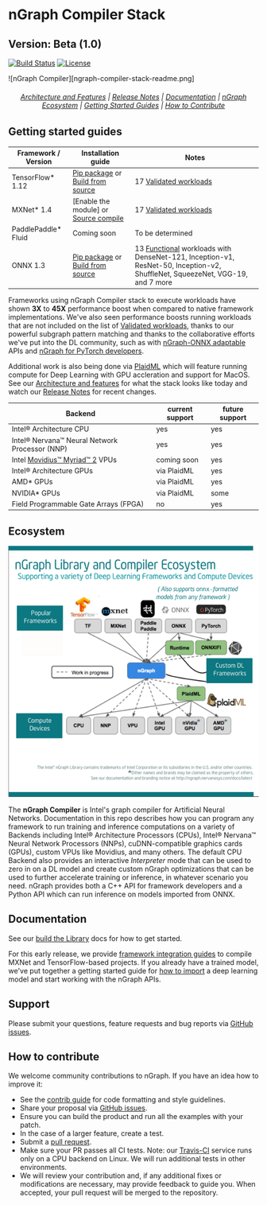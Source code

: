 # nGraph Compiler Stack 
## Version: Beta (1.0) 

[![Build Status][build-status-badge]][build-status] [![License](https://img.shields.io/badge/License-Apache%202.0-blue.svg)](https://github.com/NervanaSystems/ngraph/blob/master/LICENSE)
 

![nGraph Compiler][ngraph-compiler-stack-readme.png]


<div align="center">
  <h6>
    <a href="https://ngraph.nervanasys.com/docs/latest/project/about.html">
      Architecture and Features</a><span> | </span>
    <a href="https://ngraph.nervanasys.com/docs/latest/project/release-notes.html">
      Release Notes</a><span> | </span>
    <a href="https://ngraph.nervanasys.com/docs/latest">Documentation</a><span> | </span>
    <a href="#Ecosystem" >nGraph Ecosystem</a><span> | </span>
    <a href="#Getting-started-guides" >Getting Started Guides</a><span> | </span>
    <a href="#How-to-contribute" >How to Contribute</a>
 </h6>
</div>


## Getting started guides


|  Framework / Version       | Installation guide                     | Notes  
|----------------------------|----------------------------------------|-----------------------------------
| TensorFlow* 1.12           | [Pip package] or [Build from source]   | 17 [Validated workloads]
| MXNet* 1.4                 | [Enable the module] or [Source compile]| 17 [Validated workloads] 
| PaddlePaddle* Fluid        | Coming soon                            | To be determined  
| ONNX 1.3                   | [Pip package] or [Build from source]   | 13 [Functional] workloads with DenseNet-121, Inception-v1, ResNet-50, Inception-v2, ShuffleNet, SqueezeNet, VGG-19, and 7 more   

Frameworks using nGraph Compiler stack to execute workloads have shown **3X** to 
**45X** performance boost when compared to native framework implementations. 
We've also seen performance boosts running workloads that are not included on 
the list of [Validated workloads], thanks to our powerful subgraph pattern 
matching and thanks to the collaborative efforts we've put into the DL community, 
such as with [nGraph-ONNX adaptable] APIs and [nGraph for PyTorch developers].

Additional work is also being done via [PlaidML] which will feature running compute 
for Deep Learning with GPU accleration and support for MacOS. See our [Architecture and features]
for what the stack looks like today and watch our [Release Notes] for recent 
changes.


| Backend                                       | current support   | future support |
|-----------------------------------------------|-------------------|----------------|
| Intel® Architecture CPU                       | yes               | yes            |
| Intel® Nervana™ Neural Network Processor (NNP)| yes               | yes            |
| Intel [Movidius™ Myriad™ 2] VPUs              | coming soon       | yes            |
| Intel® Architecture GPUs                      | via PlaidML       | yes            |
| AMD* GPUs                                     | via PlaidML       | yes            |
| NVIDIA* GPUs                                  | via PlaidML       | some           | 
| Field Programmable Gate Arrays (FPGA)         | no                | yes            |


## Ecosystem

![nGraph ecosystem][ngraph-ecosystem]

The **nGraph Compiler** is Intel's graph compiler for Artificial Neural Networks. 
Documentation in this repo describes how you can program any framework 
to run training and inference computations on a variety of Backends including 
Intel® Architecture Processors (CPUs), Intel® Nervana™ Neural Network Processors 
(NNPs), cuDNN-compatible graphics cards (GPUs), custom VPUs like Movidius, and
many others. The default CPU Backend also provides an interactive *Interpreter* 
mode that can be used to zero in on a DL model and create custom nGraph 
optimizations that can be used to further accelerate training or inference, in 
whatever scenario you need. nGraph provides both a C++ API for framework 
developers and a Python API which can run inference on models imported from 
ONNX. 


## Documentation

See our [build the Library] docs for how to get started.

For this early release, we provide [framework integration guides] to
compile MXNet and TensorFlow-based projects. If you already have a
trained model, we've put together a getting started guide for
[how to import] a deep learning model and start working with the nGraph
APIs.

## Support

Please submit your questions, feature requests and bug reports via
[GitHub issues].

## How to contribute

We welcome community contributions to nGraph. If you have an idea how
to improve it:

* See the [contrib guide] for code formatting and style guidelines.
* Share your proposal via [GitHub issues].
* Ensure you can build the product and run all the examples with your patch.
* In the case of a larger feature, create a test.
* Submit a [pull request].
* Make sure your PR passes all CI tests. Note: our [Travis-CI][build-status] service
  runs only on a CPU backend on Linux. We will run additional tests
  in other environments.
* We will review your contribution and, if any additional fixes or
  modifications are necessary, may provide feedback to guide you. When
  accepted, your pull request will be merged to the repository.


[Architecture and features]:https://ngraph.nervanasys.com/docs/latest/project/about.html
[Documentation]: https://ngraph.nervanasys.com/docs/latest
[build the Library]: https://ngraph.nervanasys.com/docs/latest/buildlb.html
[Getting Started Guides]: Getting-started-guides
[Validated workloads]: https://ngraph.nervanasys.com/docs/latest/frameworks/validation-testing.html
[Functional]: https://github.com/NervanaSystems/ngraph-onnx/ 
[How to contribute]: How-to-contribute
[framework integration guides]: http://ngraph.nervanasys.com/docs/latest/framework-integration-guides.html
[release notes]: https://ngraph.nervanasys.com/docs/latest/project/release-notes.html
[Github issues]: https://github.com/NervanaSystems/ngraph/issues
[contrib guide]: https://ngraph.nervanasys.com/docs/latest/project/code-contributor-README.html
[pull request]: https://github.com/NervanaSystems/ngraph/pulls
[how to import]: https://ngraph.nervanasys.com/docs/latest/howto/import.html
[ngraph-ecosystem]: doc/sphinx/source/graphics/599px-Intel-ngraph-ecosystem.png "nGraph Ecosystem"
[ngraph-compiler-stack]: doc/sphinx/source/graphics/ngraph-compiler-stack.png "nGraph Compiler Stack"
[build-status]: https://travis-ci.org/NervanaSystems/ngraph/branches
[build-status-badge]: https://travis-ci.org/NervanaSystems/ngraph.svg?branch=master
[develop-without-lockin]: doc/sphinx/source/graphics/develop-without-lockin.png "Develop on any part of the stack wtihout lockin"
[Movidius™ Myriad™ 2]:https://www.movidius.com/solutions/vision-processing-unit
[PlaidML]: https://github.com/plaidml/plaidml
[Pip package]: https://github.com/NervanaSystems/ngraph-onnx#installing-ngraph-onnx
[Build from source]: https://github.com/NervanaSystems/ngraph-tf
[Source compile]: https://github.com/NervanaSystems/ngraph-mxnet/blob/master/NGRAPH_README.md
[nGraph-ONNX]: https://github.com/NervanaSystems/ngraph-onnx/blob/master/README.md
[nGraph-ONNX adaptable]: https://ai.intel.com/adaptable-deep-learning-solutions-with-ngraph-compiler-and-onnx/
[nGraph for PyTorch developers]: https://ai.intel.com/investing-in-the-pytorch-developer-community
[Validated workloads]: https://ngraph.nervanasys.com/docs/latest/frameworks/validation-testing.html


